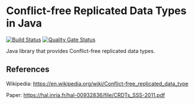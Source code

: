 # Conflict-free Replicated Data Types in Java

[![Build Status](https://travis-ci.com/merlinosayimwen/crdt.svg?branch=master)](https://travis-ci.com/merlinosayimwen/crdt)
[![Quality Gate Status](https://sonarcloud.io/api/project_badges/measure?project=merlinosayimwen_crdt&metric=alert_status)](https://sonarcloud.io/dashboard?id=merlinosayimwen_crdt)

Java library that provides Conflict-free replicated data types.

## References

Wikipedia: https://en.wikipedia.org/wiki/Conflict-free_replicated_data_type

Paper: https://hal.inria.fr/hal-00932836/file/CRDTs_SSS-2011.pdf